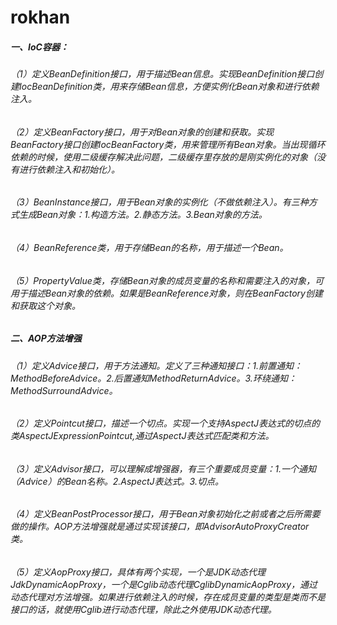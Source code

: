 
# rokhan
##### 一、IoC容器：
###### （1）定义BeanDefinition接口，用于描述Bean信息。实现BeanDefinition接口创建IocBeanDefinition类，用来存储Bean信息，方便实例化Bean对象和进行依赖注入。
###### （2）定义BeanFactory接口，用于对Bean对象的创建和获取。实现BeanFactory接口创建IocBeanFactory类，用来管理所有Bean对象。当出现循环依赖的时候，使用二级缓存解决此问题，二级缓存里存放的是刚实例化的对象（没有进行依赖注入和初始化）。
###### （3）BeanInstance接口，用于Bean对象的实例化（不做依赖注入）。有三种方式生成Bean对象：1.构造方法。2.静态方法。3.Bean对象的方法。
###### （4）BeanReference类，用于存储Bean的名称，用于描述一个Bean。
###### （5）PropertyValue类，存储Bean对象的成员变量的名称和需要注入的对象，可用于描述Bean对象的依赖。如果是BeanReference对象，则在BeanFactory创建和获取这个对象。

##### 二、AOP方法增强
###### （1）定义Advice接口，用于方法通知。定义了三种通知接口：1.前置通知：MethodBeforeAdvice。2.后置通知MethodReturnAdvice。3.环绕通知：MethodSurroundAdvice。
###### （2）定义Pointcut接口，描述一个切点。实现一个支持AspectJ表达式的切点的类AspectJExpressionPointcut,通过AspectJ表达式匹配类和方法。
###### （3）定义Advisor接口，可以理解成增强器，有三个重要成员变量：1.一个通知（Advice）的Bean名称。2.AspectJ表达式。3.切点。
###### （4）定义BeanPostProcessor接口，用于Bean对象初始化之前或者之后所需要做的操作。AOP方法增强就是通过实现该接口，即AdvisorAutoProxyCreator类。
###### （5）定义AopProxy接口，具体有两个实现，一个是JDK动态代理JdkDynamicAopProxy，一个是Cglib动态代理CglibDynamicAopProxy，通过动态代理对方法增强。如果进行依赖注入的时候，存在成员变量的类型是类而不是接口的话，就使用Cglib进行动态代理，除此之外使用JDK动态代理。
